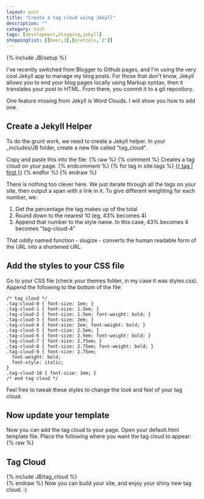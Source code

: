 ```yaml
---
layout: post
title: "Create a tag cloud using Jekyll"
description: ""
category: tech 
tags: [development,blogging,jekyll]
shoppinglist: [[beer,3],[pretzels,'2']]
---
```

{% include JB/setup %}

I've recently switched from Blogger to Github pages, and I'm using the very cool Jekyll app to manage my blog posts. For those that don't know, Jekyll allows you to end your blog pages locally using Markup syntax, then it translates your post to HTML. From there, you commit it to a git repository.

One feature missing from Jekyll is Word Clouds. I will show you how to add one.

<!--more-->
Create a Jekyll Helper
----------------------

To do the grunt work, we need to create a Jekyll helper. In your \_includes/JB folder, create a new file called "tag_cloud".

Copy and paste this into the file:
{% raw %}
	{% comment %}
		Creates a tag cloud on your page.
	{% endcomment %}
	{% for tag in site.tags %}
	  <span class="tag-cloud-{{ tag | last | size | times: 10 | divided_by: site.tags.size }}">
	  	<a href="{{ BASE_PATH }}{{ site.JB.tags_path }}#{{ tag | first | slugize] }}-ref">{{ tag | first }}</a>
	  </span>
	{% endfor %}
{% endraw %}

There is nothing too clever here. We just iterate through all the tags on your site, then output a span with a link in it. To give different weighting for each number, we:
1. Get the percentage the tag makes up of the total 
2. Round down to the nearest 10 (eg, 43% becomes 4)
3. Append that number to the style name. In this case, 43% becomes 4 becomes "tag-cloud-4"

That oddly named function - slugize - converts the human readable form of the URL into a shortened URL.

Add the styles to your CSS file
-------------------------------

Go to your CSS file (check your themes folder, in my case it was styles.css). Append the following to the bottom of the file:

	/* tag cloud */
	.tag-cloud-0 { font-size: 1em; }
	.tag-cloud-1 { font-size: 1.5em; }
	.tag-cloud-2 { font-size: 1.5em; font-weight: bold; }
	.tag-cloud-3 { font-size: 2em; }
	.tag-cloud-4 { font-size: 2em; font-weight: bold; }
	.tag-cloud-5 { font-size: 2.5em; }
	.tag-cloud-6 { font-size: 2.5em; font-weight: bold; }
	.tag-cloud-7 { font-size: 2.75em; }
	.tag-cloud-8 { font-size: 2.75em; font-weight: bold; }
	.tag-cloud-9 { font-size: 2.75em;
	  font-weight: bold;
	  font-style: italic;
	}
	.tag-cloud-10 { font-size: 3em; }
	/* end tag cloud */

Feel free to tweak these styles to change the look and feel of your tag cloud.

Now update your template
------------------------

Now you can add the tag cloud to your page. Open your default.html template file. Place the following where you want the tag cloud to appear:
{% raw %}
	<div>
		<h2 class='title'>Tag Cloud</h2>
		{% include JB/tag_cloud %}
		<div class='clear'></div>
	</div>
{% endraw %}
Now you can build your site, and enjoy your shiny new tag cloud. :)
